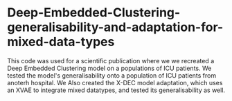 # Deep-Embedded-Clustering-generalisability-and-adaptation-for-mixed-data-types
This code was used for a scientific publication where we we recreated a Deep Embedded Clustering model on a populations of ICU patients. We tested the model's generalisability onto a population of ICU patients from anoterh hospital. We Also created the X-DEC model adaptation, which uses an XVAE to integrate mixed datatypes, and tested its generalisability as well.
